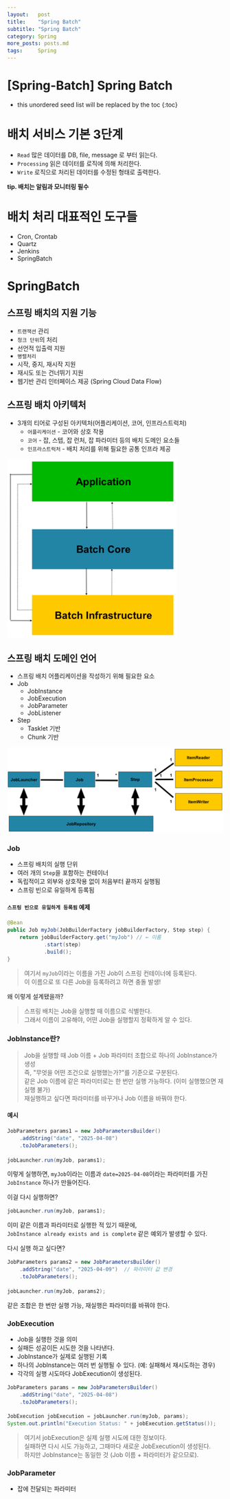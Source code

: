```yaml
---
layout:   post
title:    "Spring Batch"
subtitle: "Spring Batch"
category: Spring
more_posts: posts.md
tags:     Spring
---
```

# [Spring-Batch] Spring Batch

<!--more-->
<!-- Table of contents -->
* this unordered seed list will be replaced by the toc
{:toc}

<!-- text -->

# 배치 서비스 기본 3단계
- `Read` 많은 데이터를 DB, file, message 로 부터 읽는다.
- `Processing` 읽은 데이터를 로직에 의해 처리한다.
- `Write` 로직으로 처리된 데이터를 수정된 형태로 출력한다.

**tip. 배치는 알림과 모니터링 필수**

# 배치 처리 대표적인 도구들
- Cron, Crontab
- Quartz
- Jenkins
- SpringBatch

# SpringBatch

## 스프링 배치의 지원 기능
- `트랜잭션` 관리
- `청크 단위`의 처리
- 선언적 입출력 지원
- `병렬처리`
- 시작, 중지, 재시작 지원
- 재시도 또는 건너뛰기 지원
- 웹기반 관리 인터페이스 제공 (Spring Cloud Data Flow)

## 스프링 배치 아키텍처
- 3개의 티어로 구성된 아키텍처(어플리케이션, 코어, 인프라스트럭처)
  - `어플리케이션` - 코어와 상호 작용
  - `코어` - 잡, 스텝, 잡 런처, 잡 파라미터 등의 배치 도메인 요소들
  - `인프라스트럭처` - 배치 처리를 위해 필요한 공통 인프라 제공

![img.png](img.png)

## 스프링 배치 도메인 언어
- 스프링 배치 어플리케이션을 작성하기 위해 필요한 요소
- Job
  - JobInstance
  - JobExecution
  - JobParameter
  - JobListener
- Step
  - Tasklet 기반
  - Chunk 기반

![img_1.png](img_1.png)

### Job
- 스프링 배치의 실행 단위
- 여러 개의 `Step`을 포함하는 컨테이너
- 독립적이고 외부와 상호작용 없이 처음부터 끝까지 실행됨
- 스프링 빈으로 유일하게 등록됨

#### `스프링 빈으로 유일하게 등록됨` 예제

```java
@Bean
public Job myJob(JobBuilderFactory jobBuilderFactory, Step step) {
    return jobBuilderFactory.get("myJob") // ← 이름
            .start(step)
            .build();
}
```

> 여기서 `myJob`이라는 이름을 가진 Job이 스프링 컨테이너에 등록된다.  
이 이름으로 또 다른 Job을 등록하려고 하면 충돌 발생!  
  
왜 이렇게 설계됐을까?  
> 스프링 배치는 Job을 실행할 때 이름으로 식별한다.  
그래서 이름이 고유해야, 어떤 Job을 실행할지 정확하게 알 수 있다.

### JobInstance란?
> Job을 실행할 때 Job 이름 + Job 파라미터 조합으로 하나의 JobInstance가 생성  
즉, "무엇을 어떤 조건으로 실행했는가?"를 기준으로 구분된다.  
같은 Job 이름에 같은 파라미터로는 한 번만 실행 가능하다. (이미 실행했으면 재실행 불가)  
재실행하고 싶다면 파라미터를 바꾸거나 Job 이름을 바꿔야 한다.

#### 예시

```java
JobParameters params1 = new JobParametersBuilder()
    .addString("date", "2025-04-08")
    .toJobParameters();

jobLauncher.run(myJob, params1);
```

이렇게 실행하면, `myJob`이라는 이름과 `date=2025-04-08`이라는 파라미터를 가진 `JobInstance` 하나가 만들어진다.  

이걸 다시 실행하면?

```java
jobLauncher.run(myJob, params1);
```

이미 같은 이름과 파라미터로 실행한 적 있기 때문에,  
`JobInstance already exists and is complete` 같은 예외가 발생할 수 있다.

다시 실행 하고 싶다면?

```java
JobParameters params2 = new JobParametersBuilder()
    .addString("date", "2025-04-09")  // 파라미터 값 변경
    .toJobParameters();

jobLauncher.run(myJob, params2);
```

같은 조합은 한 번만 실행 가능, 재실행은 파라미터를 바꿔야 한다.


### JobExecution
- Job을 실행한 것을 의미
- 실패든 성공이든 시도한 것을 나타낸다.
- JobInstance가 실제로 실행된 기록
- 하나의 JobInstance는 여러 번 실행될 수 있다. (예: 실패해서 재시도하는 경우)
- 각각의 실행 시도마다 JobExecution이 생성된다.


```java
JobParameters params = new JobParametersBuilder()
    .addString("date", "2025-04-08")
    .toJobParameters();

JobExecution jobExecution = jobLauncher.run(myJob, params);
System.out.println("Execution Status: " + jobExecution.getStatus());

```

> 여기서 jobExecution은 실제 실행 시도에 대한 정보이다.  
실패하면 다시 시도 가능하고, 그때마다 새로운 JobExecution이 생성된다.  
하지만 JobInstance는 동일한 것 (Job 이름 + 파라미터가 같으므로).

### JobParameter
- 잡에 전달되는 파라미터

